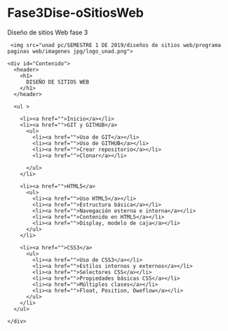 # Fase3Dise-oSitiosWeb
Diseño de sitios Web fase 3
<!DOCTYPE html>
<html lang="es">
<head>


  <meta charset="UTF-8">
  <meta content="Jhon Dueñas" name="author"/>
  <meta content="página OVI diseño de sitios web"/>
  <meta content="diseño de sitios web" name="OVI">

  <title>OVI diseño de sitios web</title>
  <link rel="stylesheet" href="css/normalize.css ">
  <link href="https://fonts.googleapis.com/css?family=Lato|Open+Sans" rel="stylesheet">

  <link rel="stylesheet" type="text/css" href="unad pc/SEMESTRE 1 DE 2019/diseños de sitios web/programa paginas web/archivos CSS/style.css">
  

 

</head>



  <body>

     <img src="unad pc/SEMESTRE 1 DE 2019/diseños de sitios web/programa paginas web/imagenes jpg/logo_unad.png">

    <div id="Contenido">
      <header>
        <h1>
          DISEÑO DE SITIOS WEB
        </h1>
      </header>

   <nav class="menu">

      <ul >

        <li><a href="">Inicio</a></li>
        <li><a href="">GIT y GITHUB</a>
          <ul>
            <li><a href="">Uso de GIT</a></li>
            <li><a href="">Uso de GITHUB</a></li>
            <li><a href="">Crear repositorio</a></li>
            <li><a href="">Clonar</a></li>

          </ul>
        </li>

        <li><a href="">HTML5</a>
          <ul>
            <li><a href="">Uso HTML5</a></li>
            <li><a href="">Estructura básica</a></li>
            <li><a href="">Navegación esterna e interna</a></li>
            <li><a href="">Contenido en HTML5</a></li>
            <li><a href="">Display, modelo de caja</a></li>
          </ul>
        </li>

        <li><a href="">CSS3</a>
          <ul>
            <li><a href="">Uso de CSS3</a></li>
            <li><a href="">Estilos internos y externos</a></li>
            <li><a href="">Selectores CSS</a></li>
            <li><a href="">Propiedades básicas CSS</a></li>
            <li><a href="">Múltiples clases</a></li>
            <li><a href="">Float, Position, Oweflow</a></li>
          </ul>
        </li>
      </ul>
   </nav>



    </div>


</body>
<script src="js/modernizr.js"></script>
<script src="js/prefixfree.min.js"></script>
<script src="js/jquery-2.1.1.js"></script>
</html>
